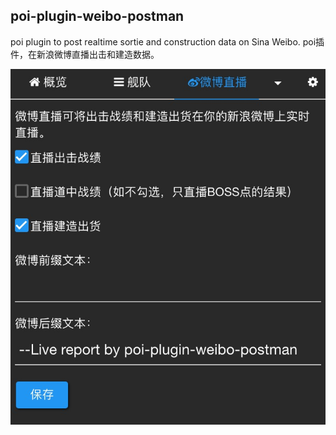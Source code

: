 poi-plugin-weibo-postman
------------------------
poi plugin to post realtime sortie and construction data on Sina Weibo.
poi插件，在新浪微博直播出击和建造数据。

![](https://raw.githubusercontent.com/Chion82/plugin-weibo-postman/master/demo.png)
